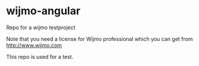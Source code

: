 wijmo-angular
=============

Repo for a wijmo testproject

Note that you need a license for Wijmo professional which you can get from http://www.wijmo.com

This repo is used for a test.

